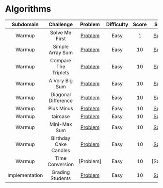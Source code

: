 # Algorithms

|  Subdomain  |         Challenge         |          Problem          |          Difficulty          |          Score          |          Solution          |
| :---: | :-----------------------: | :-----------------------: | :--------------------------: | :---------------------: | :------------------------: |
| Warmup | Solve Me First | [Problem](https://www.hackerrank.com/challenges/solve-me-first/problem) | Easy | 1 | [Soluation](https://github.com/Abdelrhman97/Hackerrank/blob/main/Algorithms/01%20-%20Solve%20Me%20First.c) |
| Warmup | Simple Array Sum | [Problem](https://www.hackerrank.com/challenges/simple-array-sum/problem?h_r=next-challenge&h_v=zen) | Easy | 10 | [Soluation](https://github.com/Abdelrhman97/Hackerrank/blob/main/Algorithms/02%20-%20Simple%20Array%20Sum.c) |
| Warmup | Compare The Triplets | [Problem](https://www.hackerrank.com/challenges/compare-the-triplets/problem) | Easy | 10 | [Soluation](https://github.com/Abdelrhman97/Hackerrank/blob/main/Algorithms/03%20-%20Compare%20the%20Triplets.c) |
| Warmup | A Very Big Sum | [Problem](https://www.hackerrank.com/challenges/a-very-big-sum/problem) | Easy | 10 | [Soluation](https://github.com/Abdelrhman97/Hackerrank/blob/main/Algorithms/04%20-%20A%20Very%20Big%20Sum.c) |
| Warmup | Diagonal Difference | [Problem](https://www.hackerrank.com/challenges/diagonal-difference/problem) | Easy | 10 | [Soluation](https://github.com/Abdelrhman97/Hackerrank/blob/main/Algorithms/05%20-%20Diagonal%20Difference.c) |
| Warmup | Plus Minus | [Problem](https://www.hackerrank.com/challenges/plus-minus/problem) | Easy | 10 | [Soluation](https://github.com/Abdelrhman97/Hackerrank/blob/main/Algorithms/06%20-%20Plus%20Minus.c) |
| Warmup | taircase | [Problem](https://www.hackerrank.com/challenges/staircase/problem) | Easy | 10 | [Soluation](https://github.com/Abdelrhman97/Hackerrank/blob/main/Algorithms/07%20-%20Staircase.c) |
| Warmup | Mini-Max Sum | [Problem](https://www.hackerrank.com/challenges/mini-max-sum/problem) | Easy | 10 | [Soluation](https://github.com/Abdelrhman97/Hackerrank/blob/main/Algorithms/08%20-%20Mini-Max%20Sum.c) |
| Warmup | Birthday Cake Candles | [Problem](https://www.hackerrank.com/challenges/birthday-cake-candles/problem) | Easy | 10 | [Soluation](https://github.com/Abdelrhman97/Hackerrank/blob/main/Algorithms/09%20-%20Birthday%20Cake%20Candles.c) |
| Warmup | Time Conversion | [Problem] | Easy | 10 | [Soluation] |
| Implementation | Grading Students | [Problem](https://www.hackerrank.com/challenges/grading/problem) | Easy | 10 | [Soluation](https://github.com/Abdelrhman97/Hackerrank/blob/main/Algorithms/02%20-%20%20Implementation/01%20-%20Grading%20Students.c) |


